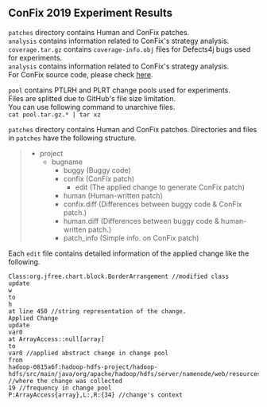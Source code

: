 ## ConFix 2019 Experiment Results
`patches` directory contains Human and ConFix patches.  
`analysis` contains information related to ConFix's strategy analysis.  
`coverage.tar.gz` contains `coverage-info.obj` files for Defects4j bugs used for experiments.  
`analysis` contains information related to ConFix's strategy analysis.  
For ConFix source code, please check [here](https://github.com/thwak/ConFix).

`pool` contains PTLRH and PLRT change pools used for experiments.  
Files are splitted due to GitHub's file size limitation.  
You can use following command to unarchive files.  
`cat pool.tar.gz.* | tar xz` 

`patches` directory contains Human and ConFix patches.
Directories and files in `patches` have the following structure.
> - project
>   - bugname
>     - buggy (Buggy code)
>     - confix (ConFix patch)
>        - edit (The applied change to generate ConFix patch)
>     - human (Human-written patch)
>     - confix.diff (Differences between buggy code & ConFix patch.) 
>     - human.diff (Differences between buggy code & human-written patch.)
>     - patch_info (Simple info. on ConFix patch)

Each `edit` file contains detailed information of the applied change like the following.

```
Class:org.jfree.chart.block.BorderArrangement //modified class
update
w
to
h
at line 450 //string representation of the change.
Applied Change
update
var0
at ArrayAccess::null[array]
to
var0 //applied abstract change in change pool
from
hadoop-0815a6f:hadoop-hdfs-project/hadoop-hdfs/src/main/java/org/apache/hadoop/hdfs/server/namenode/web/resources/NamenodeWebHdfsMethods.java: //where the change was collected
19 //frequency in change pool
P:ArrayAccess{array},L:,R:{34} //change's context
```
